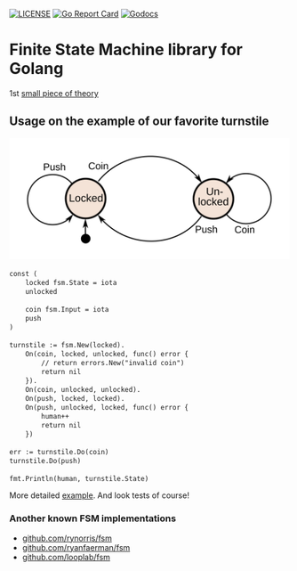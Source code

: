 [![LICENSE](https://img.shields.io/github/license/sevkin/go-fsm.svg?color=orange)](LICENSE)
[![Go Report Card](https://goreportcard.com/badge/github.com/sevkin/go-fsm)](https://goreportcard.com/report/github.com/sevkin/go-fsm)
[![Godocs](https://img.shields.io/badge/golang-documentation-blue.svg)](https://godoc.org/github.com/sevkin/go-fsm)

# Finite State Machine library for Golang

1st [small piece of theory](https://en.wikipedia.org/wiki/Finite-state_machine)

## Usage on the example of our favorite turnstile

![turnstile diagram](example/turnstile.svg)

```golang
const (
    locked fsm.State = iota
    unlocked

    coin fsm.Input = iota
    push
)

turnstile := fsm.New(locked).
    On(coin, locked, unlocked, func() error {
        // return errors.New("invalid coin")
        return nil
    }).
    On(coin, unlocked, unlocked).
    On(push, locked, locked).
    On(push, unlocked, locked, func() error {
        human++
        return nil
    })

err := turnstile.Do(coin)
turnstile.Do(push)

fmt.Println(human, turnstile.State)
```

More detailed [example](example/main.go). And look tests of course!

### Another known FSM implementations

* [github.com/rynorris/fsm](https://github.com/rynorris/fsm)
* [github.com/ryanfaerman/fsm](https://github.com/ryanfaerman/fsm)
* [github.com/looplab/fsm](https://github.com/looplab/fsm)